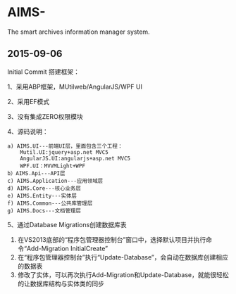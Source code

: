 # AIMS-
The smart archives information manager system.

2015-09-06
-------------------------------------------------------
Initial Commit
搭建框架：

1、采用ABP框架，MUtilweb/AngularJS/WPF UI

2、采用EF模式

3、没有集成ZERO权限模块

4、源码说明：

	a) AIMS.UI---前端UI层，里面包含三个工程：
		Mutil.UI:jquery+asp.net MVC5
		AngularJS.UI:angularjs+asp.net MVC5
		WPF.UI：MVVMLight+WPF
	b）AIMS.Api---API层
	c) AIMS.Application---应用领域层
	d) AIMS.Core---核心业务层
	e) AIMS.Entity---实体层
	f) AIMS.Common---公共库管理层
	g) AIMS.Docs---文档管理层
5、通过Database Migrations创建数据库表

1. 在VS2013底部的“程序包管理器控制台”窗口中，选择默认项目并执行命令“Add-Migration InitialCreate”
2. 在“程序包管理器控制台”执行“Update-Database”，会自动在数据库创建相应的数据表
3. 修改了实体，可以再次执行Add-Migration和Update-Database，就能很轻松的让数据库结构与实体类的同步